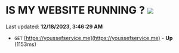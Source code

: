 # IS MY WEBSITE RUNNING ? [![](https://img.shields.io/static/v1?label=Sponsor&message=%E2%9D%A4&logo=GitHub&color=%23fe8e86)](https://github.com/sponsors/<username>)

Last updated: **12/18/2023, 3:46:29 AM**

- `GET` [https://youssefservice.me](https://youssefservice.me) - **Up** (1153ms)
